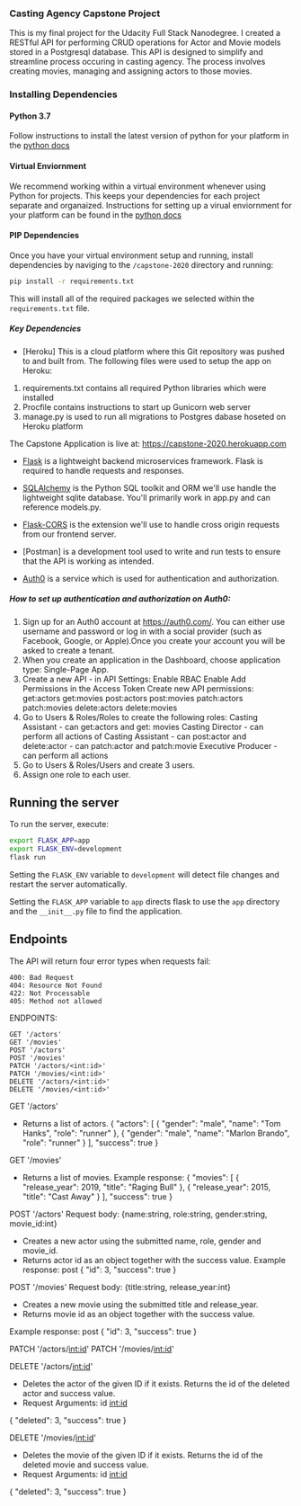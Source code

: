 ### Casting Agency Capstone Project 

This is my final project for the Udacity Full Stack Nanodegree. I created a RESTful API for performing CRUD operations for Actor and Movie models stored in a Postgresql database. This API is designed to simplify and streamline process occuring in casting agency. The process involves creating movies, managing and assigning actors to those movies.

### Installing Dependencies

#### Python 3.7

Follow instructions to install the latest version of python for your platform in the [python docs](https://docs.python.org/3/using/unix.html#getting-and-installing-the-latest-version-of-python)

#### Virtual Enviornment

We recommend working within a virtual environment whenever using Python for projects. This keeps your dependencies for each project separate and organaized. Instructions for setting up a virual enviornment for your platform can be found in the [python docs](https://packaging.python.org/guides/installing-using-pip-and-virtual-environments/)

#### PIP Dependencies

Once you have your virtual environment setup and running, install dependencies by naviging to the `/capstone-2020` directory and running:

```bash
pip install -r requirements.txt
```

This will install all of the required packages we selected within the `requirements.txt` file.

##### Key Dependencies
- [Heroku] This is a cloud platform where this Git repository was pushed to and built from. The following files were used to setup the app on Heroku:
1. requirements.txt contains all required Python libraries which were installed  
2. Procfile contains instructions to start up  Gunicorn web server
3. manage.py is used to run all migrations to Postgres dabase hoseted on Heroku platform

The Capstone Application is live at: https://capstone-2020.herokuapp.com

- [Flask](http://flask.pocoo.org/)  is a lightweight backend microservices framework. Flask is required to handle requests and responses.

- [SQLAlchemy](https://www.sqlalchemy.org/) is the Python SQL toolkit and ORM we'll use handle the lightweight sqlite database. You'll primarily work in app.py and can reference models.py. 

- [Flask-CORS](https://flask-cors.readthedocs.io/en/latest/#) is the extension we'll use to handle cross origin requests from our frontend server. 

- [Postman] is a development tool used to write and run tests to ensure that the API is working as intended.

- [Auth0](https://auth0.com/) is a service which is used for authentication and authorization.
##### How to set up authentication and authorization on Auth0:

1. Sign up for an Auth0 account at https://auth0.com/. You can either use username and password or log in with a social
provider (such as Facebook, Google, or Apple).Once you create your account you will be asked to create a tenant.
2. When you create an application in the Dashboard, choose application type: Single-Page App.
3. Create a new API - in API Settings:
        Enable RBAC
        Enable Add Permissions in the Access Token
   Create new API permissions:
        get:actors
        get:movies
        post:actors
        post:movies
        patch:actors
        patch:movies
        delete:actors
        delete:movies
4. Go to Users & Roles/Roles to create the following roles:
        Casting Assistant
        - can get:actors and get: movies
        Casting Director
        - can perform all actions of Casting Assistant
        - can post:actor and delete:actor
        - can patch:actor and patch:movie
        Executive Producer
        - can perform all actions
5. Go to Users & Roles/Users and create 3 users.
6. Assign one role to each user.
   
## Running the server

To run the server, execute:

```bash
export FLASK_APP=app
export FLASK_ENV=development
flask run
```

Setting the `FLASK_ENV` variable to `development` will detect file changes and restart the server automatically.

Setting the `FLASK_APP` variable to `app` directs flask to use the `app` directory and the `__init__.py` file to find the application. 

## Endpoints
The API will return four error types when requests fail:

    400: Bad Request
    404: Resource Not Found
    422: Not Processable
    405: Method not allowed

ENDPOINTS:

    GET '/actors'
    GET '/movies'
    POST '/actors'
    POST '/movies'
    PATCH '/actors/<int:id>'
    PATCH '/movies/<int:id>'
    DELETE '/actors/<int:id>'    
    DELETE '/movies/<int:id>'
    
GET '/actors'
 - Returns a list of actors.
{
  "actors": [
    {
      "gender": "male",
      "name": "Tom Hanks",
      "role": "runner"
    },
    {
      "gender": "male",
      "name": "Marlon Brando",
      "role": "runner"
    }
  ],
  "success": true
}

GET '/movies'
 - Returns a list of movies.
Example response:
{
  "movies": [
    {
      "release_year": 2019,
      "title": "Raging Bull"
    },
    {
      "release_year": 2015,
      "title": "Cast Away"
    }
  ],
  "success": true
}

POST '/actors'
Request body: {name:string, role:string, gender:string, movie_id:int}
- Creates a new actor using the submitted name, role, gender and movie_id. 
- Returns actor id as an object together with the success value. 
Example response:
post
{
  "id": 3,
  "success": true
}

POST '/movies'
Request body: {title:string, release_year:int}
- Creates a new movie using the submitted title and release_year. 
- Returns movie id as an object together with the success value. 

Example response:
post
{
  "id": 3,
  "success": true
}

PATCH '/actors/<int:id>'
PATCH '/movies/<int:id>'

DELETE '/actors/<int:id>'
- Deletes the actor of the given ID if it exists. Returns the id of the deleted actor and success value.
- Request Arguments: id <int:id>

{
  "deleted": 3, 
  "success": true
}

DELETE '/movies/<int:id>'
- Deletes the movie of the given ID if it exists. Returns the id of the deleted movie and success value.
- Request Arguments: id <int:id>

{
  "deleted": 3, 
  "success": true
}
